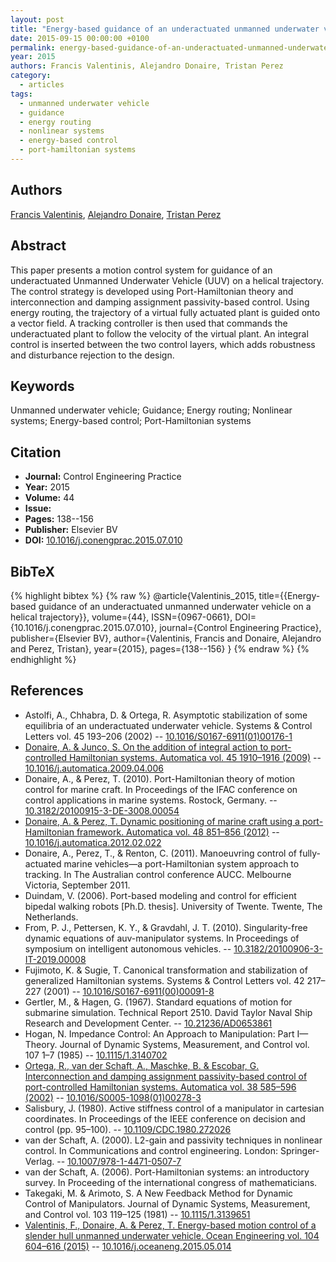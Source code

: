 ```yaml
---
layout: post
title: "Energy-based guidance of an underactuated unmanned underwater vehicle on a helical trajectory"
date: 2015-09-15 00:00:00 +0100
permalink: energy-based-guidance-of-an-underactuated-unmanned-underwater-vehicle-on-a-helical-trajectory
year: 2015
authors: Francis Valentinis, Alejandro Donaire, Tristan Perez
category:
  - articles
tags:
  - unmanned underwater vehicle
  - guidance
  - energy routing
  - nonlinear systems
  - energy-based control
  - port-hamiltonian systems
---
```

 
## Authors
[Francis Valentinis](authors/francis_valentinis), [Alejandro Donaire](authors/alejandro_donaire), [Tristan Perez](authors/tristan_perez)
 
## Abstract
This paper presents a motion control system for guidance of an underactuated Unmanned Underwater Vehicle (UUV) on a helical trajectory. The control strategy is developed using Port-Hamiltonian theory and interconnection and damping assignment passivity-based control. Using energy routing, the trajectory of a virtual fully actuated plant is guided onto a vector field. A tracking controller is then used that commands the underactuated plant to follow the velocity of the virtual plant. An integral control is inserted between the two control layers, which adds robustness and disturbance rejection to the design.
 
## Keywords
Unmanned underwater vehicle; Guidance; Energy routing; Nonlinear systems; Energy-based control; Port-Hamiltonian systems
 
## Citation
- **Journal:** Control Engineering Practice
- **Year:** 2015
- **Volume:** 44
- **Issue:** 
- **Pages:** 138--156
- **Publisher:** Elsevier BV
- **DOI:** [10.1016/j.conengprac.2015.07.010](https://doi.org/10.1016/j.conengprac.2015.07.010)
 
## BibTeX
{% highlight bibtex %}
{% raw %}
@article{Valentinis_2015,
  title={{Energy-based guidance of an underactuated unmanned underwater vehicle on a helical trajectory}},
  volume={44},
  ISSN={0967-0661},
  DOI={10.1016/j.conengprac.2015.07.010},
  journal={Control Engineering Practice},
  publisher={Elsevier BV},
  author={Valentinis, Francis and Donaire, Alejandro and Perez, Tristan},
  year={2015},
  pages={138--156}
}
{% endraw %}
{% endhighlight %}
 
## References
- Astolfi, A., Chhabra, D. & Ortega, R. Asymptotic stabilization of some equilibria of an underactuated underwater vehicle. Systems &amp; Control Letters vol. 45 193–206 (2002) -- [10.1016/S0167-6911(01)00176-1](https://doi.org/10.1016/S0167-6911(01)00176-1)
- [Donaire, A. & Junco, S. On the addition of integral action to port-controlled Hamiltonian systems. Automatica vol. 45 1910–1916 (2009)](on-the-addition-of-integral-action-to-port-controlled-hamiltonian-systems) -- [10.1016/j.automatica.2009.04.006](https://doi.org/10.1016/j.automatica.2009.04.006)
- Donaire, A., & Perez, T. (2010). Port-Hamiltonian theory of motion control for marine craft. In Proceedings of the IFAC conference on control applications in marine systems. Rostock, Germany. -- [10.3182/20100915-3-DE-3008.00054](https://doi.org/10.3182/20100915-3-DE-3008.00054)
- [Donaire, A. & Perez, T. Dynamic positioning of marine craft using a port-Hamiltonian framework. Automatica vol. 48 851–856 (2012)](dynamic-positioning-of-marine-craft-using-a-port-hamiltonian-framework) -- [10.1016/j.automatica.2012.02.022](https://doi.org/10.1016/j.automatica.2012.02.022)
- Donaire, A., Perez, T., & Renton, C. (2011). Manoeuvring control of fully-actuated marine vehicles—a port-Hamiltonian system approach to tracking. In The Australian control conference AUCC. Melbourne Victoria, September 2011.
- Duindam, V. (2006). Port-based modeling and control for efficient bipedal walking robots [Ph.D. thesis]. University of Twente. Twente, The Netherlands.
- From, P. J., Pettersen, K. Y., & Gravdahl, J. T. (2010). Singularity-free dynamic equations of auv-manipulator systems. In Proceedings of symposium on intelligent autonomous vehicles. -- [10.3182/20100906-3-IT-2019.00008](https://doi.org/10.3182/20100906-3-IT-2019.00008)
- Fujimoto, K. & Sugie, T. Canonical transformation and stabilization of generalized Hamiltonian systems. Systems &amp; Control Letters vol. 42 217–227 (2001) -- [10.1016/S0167-6911(00)00091-8](https://doi.org/10.1016/S0167-6911(00)00091-8)
- Gertler, M., & Hagen, G. (1967). Standard equations of motion for submarine simulation. Technical Report 2510. David Taylor Naval Ship Research and Development Center. -- [10.21236/AD0653861](https://doi.org/10.21236/AD0653861)
- Hogan, N. Impedance Control: An Approach to Manipulation: Part I—Theory. Journal of Dynamic Systems, Measurement, and Control vol. 107 1–7 (1985) -- [10.1115/1.3140702](https://doi.org/10.1115/1.3140702)
- [Ortega, R., van der Schaft, A., Maschke, B. & Escobar, G. Interconnection and damping assignment passivity-based control of port-controlled Hamiltonian systems. Automatica vol. 38 585–596 (2002)](interconnection-and-damping-assignment-passivity-based-control-of-port-controlled-hamiltonian-systems) -- [10.1016/S0005-1098(01)00278-3](https://doi.org/10.1016/S0005-1098(01)00278-3)
- Salisbury, J. (1980). Active stiffness control of a manipulator in cartesian coordinates. In Proceedings of the IEEE conference on decision and control (pp. 95–100). -- [10.1109/CDC.1980.272026](https://doi.org/10.1109/CDC.1980.272026)
- van der Schaft, A. (2000). L2-gain and passivity techniques in nonlinear control. In Communications and control engineering. London: Springer-Verlag. -- [10.1007/978-1-4471-0507-7](https://doi.org/10.1007/978-1-4471-0507-7)
- van der Schaft, A. (2006). Port-Hamiltonian systems: an introductory survey. In Proceeding of the international congress of mathematicians.
- Takegaki, M. & Arimoto, S. A New Feedback Method for Dynamic Control of Manipulators. Journal of Dynamic Systems, Measurement, and Control vol. 103 119–125 (1981) -- [10.1115/1.3139651](https://doi.org/10.1115/1.3139651)
- [Valentinis, F., Donaire, A. & Perez, T. Energy-based motion control of a slender hull unmanned underwater vehicle. Ocean Engineering vol. 104 604–616 (2015)](energy-based-motion-control-of-a-slender-hull-unmanned-underwater-vehicle) -- [10.1016/j.oceaneng.2015.05.014](https://doi.org/10.1016/j.oceaneng.2015.05.014)

